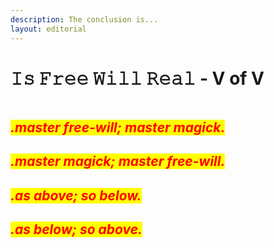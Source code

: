 ```yaml
---
description: The conclusion is...
layout: editorial
---
```


# 𝙸𝚜 𝙵𝚛𝚎𝚎 𝚆𝚒𝚕𝚕 𝚁𝚎𝚊𝚕 - V of V

<figure><img src="../../../../../.gitbook/assets/pexels-btgl-♡-17811008.jpg" alt=""><figcaption></figcaption></figure>

## &#x20;                     _<mark style="color:red;">.master free-will; master magick.</mark>_

## &#x20;                                _<mark style="color:red;">.master magick; master free-will.</mark>_

## &#x20;                                           _<mark style="color:red;">.as above; so below.</mark>_

## &#x20;                                                      _<mark style="color:red;">.as below; so above.</mark>_

